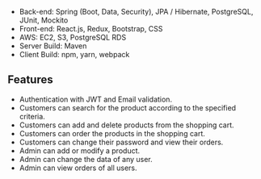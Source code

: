 


* Back-end: Spring (Boot, Data, Security), JPA / Hibernate, PostgreSQL, JUnit, Mockito
* Front-end: React.js, Redux, Bootstrap, CSS
* AWS: EC2, S3, PostgreSQL RDS
* Server Build: Maven
* Client Build: npm, yarn, webpack

## Features

* Authentication with JWT and Email validation.
* Customers can search for the product according to the specified criteria.
* Customers can add and delete products from the shopping cart.
* Customers can order the products in the shopping cart.
* Customers can change their password and view their orders.
* Admin can add or modify a product.
* Admin can change the data of any user.
* Admin can view orders of all users.







